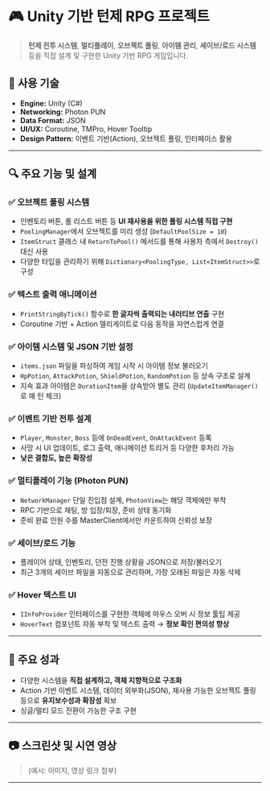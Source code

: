 # 🎮 Unity 기반 턴제 RPG 프로젝트

> **턴제 전투 시스템**, **멀티플레이**, **오브젝트 풀링**, **아이템 관리**, **세이브/로드 시스템** 등을 직접 설계 및 구현한 Unity 기반 RPG 게임입니다.

## 🧩 사용 기술
- **Engine:** Unity (C#)
- **Networking:** Photon PUN
- **Data Format:** JSON
- **UI/UX:** Coroutine, TMPro, Hover Tooltip
- **Design Pattern:** 이벤트 기반(Action), 오브젝트 풀링, 인터페이스 활용

---

## 🔍 주요 기능 및 설계

### ✅ 오브젝트 풀링 시스템
- 인벤토리 버튼, 룸 리스트 버튼 등 **UI 재사용을 위한 풀링 시스템 직접 구현**
- `PoolingManager`에서 오브젝트를 미리 생성 (`DefaultPoolSize = 10`)
- `ItemStruct` 클래스 내 `ReturnToPool()` 메서드를 통해 사용자 측에서 `Destroy()` 대신 사용
- 다양한 타입을 관리하기 위해 `Dictionary<PoolingType, List<ItemStruct>>`로 구성

### ✅ 텍스트 출력 애니메이션
- `PrintStringByTick()` 함수로 **한 글자씩 출력되는 내러티브 연출** 구현
- Coroutine 기반 + Action 델리게이트로 다음 동작을 자연스럽게 연결

### ✅ 아이템 시스템 및 JSON 기반 설정
- `items.json` 파일을 파싱하여 게임 시작 시 아이템 정보 불러오기
- `HpPotion`, `AttackPotion`, `ShieldPotion`, `RandomPotion` 등 상속 구조로 설계
- 지속 효과 아이템은 `DurationItem`을 상속받아 별도 관리 (`UpdateItemManager()`로 매 턴 체크)

### ✅ 이벤트 기반 전투 설계
- `Player`, `Monster`, `Boss` 등에 `OnDeadEvent`, `OnAttackEvent` 등록
- 사망 시 UI 업데이트, 로그 출력, 애니메이션 트리거 등 다양한 후처리 가능
- **낮은 결합도, 높은 확장성**

### ✅ 멀티플레이 기능 (Photon PUN)
- `NetworkManager` 단일 진입점 설계, `PhotonView`는 해당 객체에만 부착
- RPC 기반으로 채팅, 방 입장/퇴장, 준비 상태 동기화
- 준비 완료 인원 수를 MasterClient에서만 카운트하여 신뢰성 보장

### ✅ 세이브/로드 기능
- 플레이어 상태, 인벤토리, 던전 진행 상황을 JSON으로 저장/불러오기
- 최근 3개의 세이브 파일을 자동으로 관리하며, 가장 오래된 파일은 자동 삭제

### ✅ Hover 텍스트 UI
- `IInfoProvider` 인터페이스를 구현한 객체에 마우스 오버 시 정보 툴팁 제공
- `HoverText` 컴포넌트 자동 부착 및 텍스트 출력 → **정보 확인 편의성 향상**

---

## 🎯 주요 성과
- 다양한 시스템을 **직접 설계하고, 객체 지향적으로 구조화**
- Action 기반 이벤트 시스템, 데이터 외부화(JSON), 재사용 가능한 오브젝트 풀링 등으로 **유지보수성과 확장성** 확보
- 싱글/멀티 모드 전환이 가능한 구조 구현

---

## 📷 스크린샷 및 시연 영상
> (예시: 이미지, 영상 링크 첨부)

---

